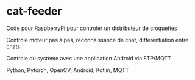 # cat-feeder

Code pour RaspberryPi pour controler un distributeur de croquettes

Controle moteur pas à pas, reconnaissance de chat, differentiation entre chats

Controle du système avec une application Android via FTP/MQTT

Python, Pytorch, OpenCV, Android, Kotlin, MQTT
